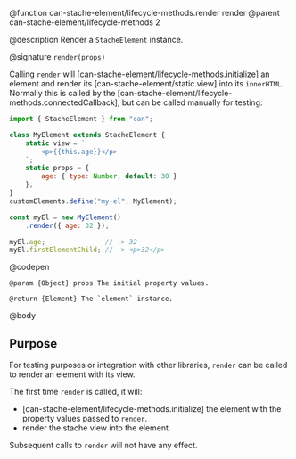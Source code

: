 @function can-stache-element/lifecycle-methods.render render
@parent can-stache-element/lifecycle-methods 2

@description Render a `StacheElement` instance.

@signature `render(props)`

  Calling `render` will [can-stache-element/lifecycle-methods.initialize] an element and render its [can-stache-element/static.view] into its `innerHTML`. Normally this is called by the [can-stache-element/lifecycle-methods.connectedCallback], but can be called manually for testing:

  ```js
  import { StacheElement } from "can";

  class MyElement extends StacheElement {
	  static view = `
		  <p>{{this.age}}</p>
	  `;
	  static props = {
		  age: { type: Number, default: 30 }
	  };
  }
  customElements.define("my-el", MyElement);

  const myEl = new MyElement()
	  .render({ age: 32 });

  myEl.age;               // -> 32
  myEl.firstElementChild; // -> <p>32</p>
  ```
  @codepen

	@param {Object} props The initial property values.

	@return {Element} The `element` instance.

@body

## Purpose

For testing purposes or integration with other libraries, `render` can be called to render an element with its view.

The first time `render` is called, it will:

- [can-stache-element/lifecycle-methods.initialize] the element with the property values passed to `render`.
- render the stache view into the element.

Subsequent calls to `render` will not have any effect.
